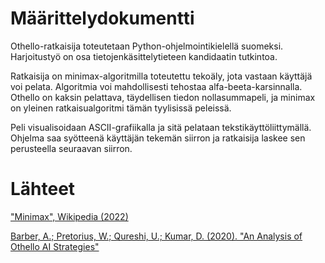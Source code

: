 # Määrittelydokumentti

Othello-ratkaisija toteutetaan Python-ohjelmointikielellä suomeksi. Harjoitustyö on osa tietojenkäsittelytieteen kandidaatin tutkintoa.

Ratkaisija on minimax-algoritmilla toteutettu tekoäly, jota vastaan käyttäjä voi pelata. 
Algoritmia voi mahdollisesti tehostaa alfa-beeta-karsinnalla. 
Othello on kaksin pelattava, täydellisen tiedon nollasummapeli, ja minimax on yleinen ratkaisualgoritmi tämän tyylisissä peleissä.

Peli visualisoidaan ASCII-grafiikalla ja sitä pelataan tekstikäyttöliittymällä. Ohjelma saa syötteenä käyttäjän tekemän siirron ja ratkaisija laskee sen perusteella seuraavan siirron.

# Lähteet

["Minimax", Wikipedia (2022)](https://en.wikipedia.org/wiki/Minimax)

[Barber, A.; Pretorius, W.; Qureshi, U.; Kumar, D. (2020). "An Analysis of Othello AI Strategies"](https://barberalec.github.io/pdf/An_Analysis_of_Othello_AI_Strategies.pdf)
